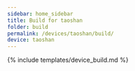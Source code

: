 ```yaml
---
sidebar: home_sidebar
title: Build for taoshan
folder: build
permalink: /devices/taoshan/build/
device: taoshan
---
```

{% include templates/device_build.md %}
